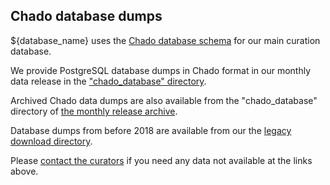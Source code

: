 ## Chado database dumps

${database_name} uses the [Chado database schema](http://gmod.org/wiki/Chado)
for our main curation database.

We provide PostgreSQL database dumps in Chado format in our monthly
data release in the ["chado_database" directory](${base_url}/latest_release/chado_database).

Archived Chado data dumps are also available from the "chado_database"
directory of [the monthly release archive](${base_url}/monthly_releases).

Database dumps from before 2018 are available from our the
[legacy download directory](http://curation.pombase.org/releases/).

Please [contact the curators](mailto:${helpdesk_address})
if you need any data not available at the links above.
